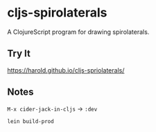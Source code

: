 # cljs-spirolaterals

A ClojureScript program for drawing spirolaterals.

## Try It

https://harold.github.io/cljs-spriolaterals/

## Notes

`M-x cider-jack-in-cljs` -> `:dev`

`lein build-prod`
